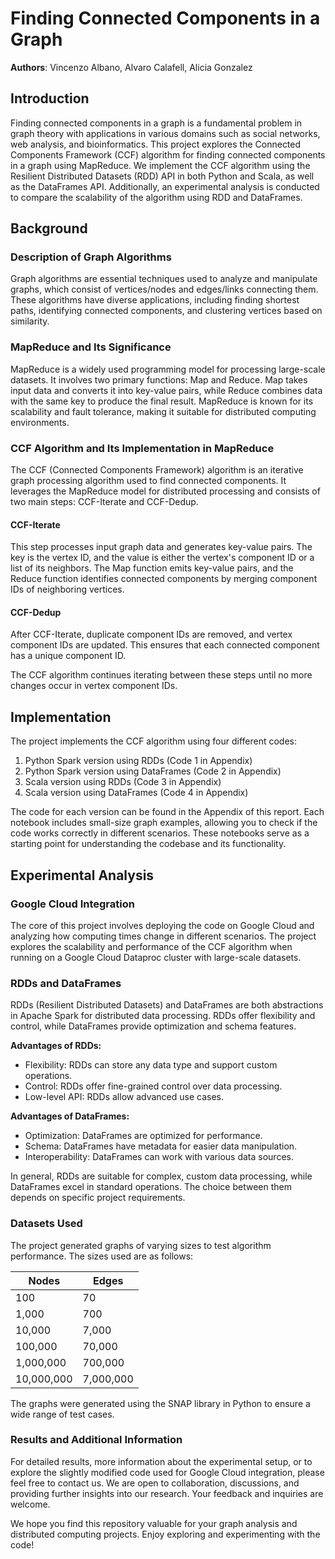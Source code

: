 # Finding Connected Components in a Graph

**Authors**: Vincenzo Albano, Alvaro Calafell, Alicia Gonzalez

## Introduction

Finding connected components in a graph is a fundamental problem in graph theory with applications in various domains such as social networks, web analysis, and bioinformatics. This project explores the Connected Components Framework (CCF) algorithm for finding connected components in a graph using MapReduce. We implement the CCF algorithm using the Resilient Distributed Datasets (RDD) API in both Python and Scala, as well as the DataFrames API. Additionally, an experimental analysis is conducted to compare the scalability of the algorithm using RDD and DataFrames.

## Background

### Description of Graph Algorithms

Graph algorithms are essential techniques used to analyze and manipulate graphs, which consist of vertices/nodes and edges/links connecting them. These algorithms have diverse applications, including finding shortest paths, identifying connected components, and clustering vertices based on similarity.

### MapReduce and Its Significance

MapReduce is a widely used programming model for processing large-scale datasets. It involves two primary functions: Map and Reduce. Map takes input data and converts it into key-value pairs, while Reduce combines data with the same key to produce the final result. MapReduce is known for its scalability and fault tolerance, making it suitable for distributed computing environments.

### CCF Algorithm and Its Implementation in MapReduce

The CCF (Connected Components Framework) algorithm is an iterative graph processing algorithm used to find connected components. It leverages the MapReduce model for distributed processing and consists of two main steps: CCF-Iterate and CCF-Dedup.

#### CCF-Iterate

This step processes input graph data and generates key-value pairs. The key is the vertex ID, and the value is either the vertex's component ID or a list of its neighbors. The Map function emits key-value pairs, and the Reduce function identifies connected components by merging component IDs of neighboring vertices.

#### CCF-Dedup

After CCF-Iterate, duplicate component IDs are removed, and vertex component IDs are updated. This ensures that each connected component has a unique component ID.

The CCF algorithm continues iterating between these steps until no more changes occur in vertex component IDs.

## Implementation

The project implements the CCF algorithm using four different codes:

1. Python Spark version using RDDs (Code 1 in Appendix)
2. Python Spark version using DataFrames (Code 2 in Appendix)
3. Scala version using RDDs (Code 3 in Appendix)
4. Scala version using DataFrames (Code 4 in Appendix)

The code for each version can be found in the Appendix of this report. Each notebook includes small-size graph examples, allowing you to check if the code works correctly in different scenarios. These notebooks serve as a starting point for understanding the codebase and its functionality.

## Experimental Analysis


### Google Cloud Integration

The core of this project involves deploying the code on Google Cloud and analyzing how computing times change in different scenarios. The project explores the scalability and performance of the CCF algorithm when running on a Google Cloud Dataproc cluster with large-scale datasets.

### RDDs and DataFrames

RDDs (Resilient Distributed Datasets) and DataFrames are both abstractions in Apache Spark for distributed data processing. RDDs offer flexibility and control, while DataFrames provide optimization and schema features.

**Advantages of RDDs:**

- Flexibility: RDDs can store any data type and support custom operations.
- Control: RDDs offer fine-grained control over data processing.
- Low-level API: RDDs allow advanced use cases.

**Advantages of DataFrames:**

- Optimization: DataFrames are optimized for performance.
- Schema: DataFrames have metadata for easier data manipulation.
- Interoperability: DataFrames can work with various data sources.

In general, RDDs are suitable for complex, custom data processing, while DataFrames excel in standard operations. The choice between them depends on specific project requirements.

### Datasets Used

The project generated graphs of varying sizes to test algorithm performance. The sizes used are as follows:

| Nodes       | Edges        |
| ----------- | ------------ |
| 100         | 70           |
| 1,000       | 700          |
| 10,000      | 7,000        |
| 100,000     | 70,000       |
| 1,000,000   | 700,000      |
| 10,000,000  | 7,000,000    |

The graphs were generated using the SNAP library in Python to ensure a wide range of test cases.

### Results and Additional Information

For detailed results, more information about the experimental setup, or to explore the slightly modified code used for Google Cloud integration, please feel free to contact us. We are open to collaboration, discussions, and providing further insights into our research. Your feedback and inquiries are welcome.

We hope you find this repository valuable for your graph analysis and distributed computing projects. Enjoy exploring and experimenting with the code!
